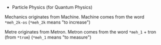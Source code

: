 - Particle Physics (for Quantum Physics)

Mechanics originates from Machine.
Machine comes from the word `*meh_2k-os` (`*meh_2k` means "to increase")

Metre originates from Metron.
Metron comes from the word `*meh_1` + tron (from `*trom`) (`*meh_1` means "to measure")

